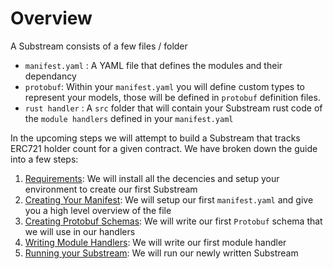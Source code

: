 # Overview

A Substream consists of a few files / folder

* `manifest.yaml` : A YAML file that defines the modules and their dependancy
* `protobuf`: Within your `manifest.yaml` you will define custom types to represent your models, those will be defined in `protobuf` definition files.&#x20;
* `rust handler` : A `src` folder that will contain your Substream rust code of the `module handlers` defined in your `manifest.yaml`

In the upcoming steps we will attempt to build a Substream that tracks ERC721 holder count for a given contract. We have broken down the guide into a few steps:

1. &#x20;[Requirements](installation-requirements.md): We will install all the decencies and setup your environment to create our first Substream
2. [Creating Your Manifest](../docs/getting-started-guide/creating-your-manifest.md): We will setup our first `manifest.yaml` and give you a high level overview of the file
3. [Creating Protobuf Schemas](creating-protobuf-schemas.md): We will write our first `Protobuf` schema that we will use in our handlers
4. [Writing Module Handlers](writing-module-handlers.md): We will write our first module handler
5. [Running your Substream](running-substreams.md): We will run our newly written Substream

